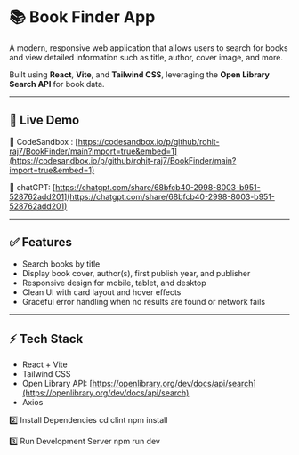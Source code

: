 # 📚 Book Finder App

A modern, responsive web application that allows users to search for books and view detailed information such as title, author, cover image, and more.

Built using **React**, **Vite**, and **Tailwind CSS**, leveraging the **Open Library Search API** for book data.

---

## 🚀 Live Demo

🔗 CodeSandbox : [https://codesandbox.io/p/github/rohit-raj7/BookFinder/main?import=true&embed=1](https://codesandbox.io/p/github/rohit-raj7/BookFinder/main?import=true&embed=1)


🔗 chatGPT: [https://chatgpt.com/share/68bfcb40-2998-8003-b951-528762add201](https://chatgpt.com/share/68bfcb40-2998-8003-b951-528762add201)

---

## ✅ Features

- Search books by title
- Display book cover, author(s), first publish year, and publisher
- Responsive design for mobile, tablet, and desktop
- Clean UI with card layout and hover effects
- Graceful error handling when no results are found or network fails

---

## ⚡ Tech Stack

- React + Vite
- Tailwind CSS
- Open Library API: [https://openlibrary.org/dev/docs/api/search](https://openlibrary.org/dev/docs/api/search)
- Axios

2️⃣ Install Dependencies
cd clint
npm install

3️⃣ Run Development Server
npm run dev
